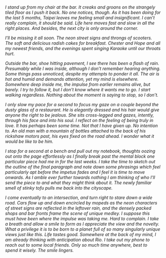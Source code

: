  *I stand up from my chair at the bar. It creaks and groans on the strangely tiled floor as I push it back. No one notices, though. As it has been doing for the last 5 months, Taipei leaves me feeling small and insignificant. I can’t really complain, it should be said. Life here moves fast and slow in all the right places. And besides, the next city is only around the corner.*

*I’ll be missing it all soon. The neon street signs and throngs of scooters. The soft and delicious radish cakes for breakfast. Chester and Hope and all my newest friends, and the evenings spent singing Karaoke until our throats hurt.*  

*Outside the bar, shoe hitting pavement, I see there has been a flash of rain. Presumably while I was inside, although I don’t remember hearing anything. Some things pass unnoticed, despite my attempts to ponder it all. The air is hot and humid and demands attention, yet my mind is elsewhere.  Somewhere deep inside me, the impulse from earlier remains alive, but barely. I try to follow it, but I don’t know where it wants me to go. I start walking regardless. Nothing about the moment is saying to stop, so I don’t.*  

*I only slow my pace for a second to focus my gaze on a couple beyond the dusty glass of a restaurant. He is elegantly dressed and his hair would give anyone the right to be jealous. She sits cross-legged and gazes, intently, through his face and into his soul. I reflect on the feeling of being truly in love. It has perhaps been some time. Not that I have given up. No intention to. An old man with a mountain of bottles attached to the back of his rickshaw motors past, his eyes fixed on the road ahead. I wonder what it would be like to be him.*

*I stop for a second at a bench and pull out my notebook, thoughts oozing out onto the page effortlessly as I finally break past the mental block one particular piece had me in for the last weeks. I take the time to sketch out the outline of the final paragraph and note down some phrasings which feel particularly apt before the impetus fades and I feel it is time to move onwards. As I amble ever further towards nothing I am thinking of who I'll send the piece to and what they might think about it. The newly familiar smell of stinky tofu pulls me back into the cityscape.*

*I come eventually to an intersection, and turn right to stare down a wide road. Cars flow up and down encircled by mopeds as the neon characters of street signs are reflected in the leftover rain, and the densely packed shops and bar fronts frame the scene of unique medley. I suppose this must have been where the impulse was taking me. Hard to complain. I take a breath and allow a smile to form as I appreciate the view and the novelty. What a privilege it is to be born to a planet full of so many singularly unique views just like this. Life tastes good. Somewhere at the back of my mind, I am already thinking with anticipation about Rio. I take out my phone to reach out to some local friends. Only so much time anywhere, best to spend it wisely. The smile lingers.*